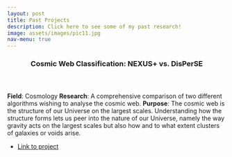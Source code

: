 ```yaml
---
layout: post
title: Past Projects
description: Click here to see some of my past research!
image: assets/images/pic11.jpg
nav-menu: true
---
```

<section id="two" class="spotlights">
	<section>
		<div class="content">
			<div class="inner">
				<header class="major">
					<h3>Cosmic Web Classification: NEXUS+ vs. DisPerSE</h3>
				</header>
                <b>Field</b>: Cosmology
                <b>Research</b>: A comprehensive comparison of two different algorithms wishing to analyse the cosmic web.
                <b>Purpose</b>: The cosmic web is the structure of our Universe on the largest scales. Understanding how the structure forms lets us peer into the nature of our Universe, namely the way gravity acts on the largest scales but also how and to what extent clusters of galaxies or  voids arise.
				<ul class="actions">
					<li><a href='https://fse.studenttheses.ub.rug.nl/22546/'>Link to project</a></li>
				</ul>
			</div>
		</div>
		<a href="generic.html" class="image">
            <img src="{% link assets/images/cosmic_web.png %}" alt="" data-position="top center" />
		</a>
	</section>
</section>